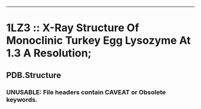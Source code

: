 ---
# 1LZ3 :: X-Ray Structure Of Monoclinic Turkey Egg Lysozyme At 1.3 A Resolution;
## PDB.Structure
### UNUSABLE: File headers contain CAVEAT or Obsolete keywords.
